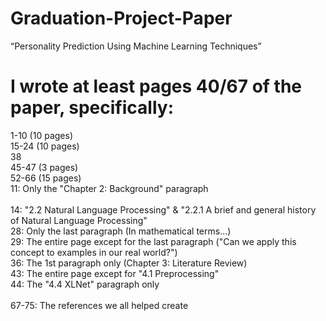 # Graduation-Project-Paper
“Personality Prediction Using Machine Learning Techniques”

# I wrote at least pages 40/67 of the paper, specifically: <br>
1-10 (10 pages) <br>
15-24 (10 pages) <br>
38 <br>
45-47 (3 pages) <br>
52-66 (15 pages) <br>
11: Only the "Chapter 2: Background" paragraph <br>  
14: "2.2 Natural Language Processing" & "2.2.1 A brief and general history of Natural Language Processing" <br>
28: Only the last paragraph (In mathematical terms...) <br>
29: The entire page except for the last paragraph ("Can we apply this concept to examples in our real world?") <br>
36: The 1st paragraph only (Chapter 3: Literature Review) <br>
43: The entire page except for "4.1 Preprocessing" <br>
44: The "4.4 XLNet" paragraph only <br>
 <br>
67-75: The references we all helped create <br>

